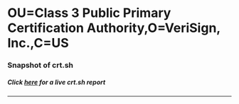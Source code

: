 # OU=Class 3 Public Primary Certification Authority,O=VeriSign\, Inc.,C=US
### Snapshot of crt.sh
##### Click [here](https://crt.sh/?q=Serial_023FC224DD90599005DB91973D700338) for a live crt.sh report

---
